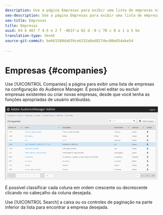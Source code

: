 ```yaml
---
description: Use a página Empresas para exibir uma lista de empresas na configuração do Audience Manager. É possível editar ou excluir empresas existentes ou criar novas empresas, desde que você tenha as funções apropriadas de usuário atribuídas.
seo-description: Use a página Empresas para exibir uma lista de empresas na configuração do Audience Manager. É possível editar ou excluir empresas existentes ou criar novas empresas, desde que você tenha as funções apropriadas de usuário atribuídas.
seo-title: Empresas
title: Empresas
uuid: 64 b 467 f 4-5 e 2 f -4637-a 62 d -9 c 70 c 8 a 1 a 5 be
translation-type: tm+mt
source-git-commit: be661580da839ce6332a0ad827dec08e854abe54

---
```



# Empresas {#companies}

Use [!UICONTROL Companies] a página para exibir uma lista de empresas na configuração do Audience Manager. É possível editar ou excluir empresas existentes ou criar novas empresas, desde que você tenha as funções apropriadas de usuário atribuídas.

![](assets/companies.png)

É possível classificar cada coluna em ordem crescente ou decrescente clicando no cabeçalho da coluna desejada.

Use [!UICONTROL Search] a caixa ou os controles de paginação na parte inferior da lista para encontrar a empresa desejada.
